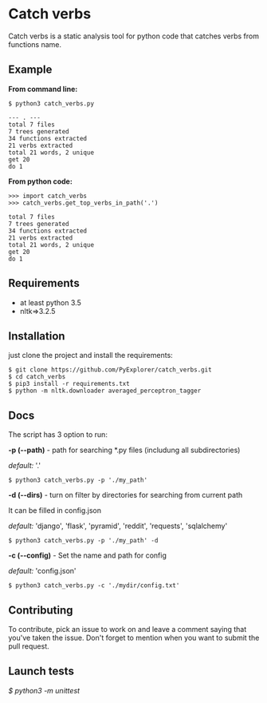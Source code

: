 Catch verbs
==

Catch verbs is a static analysis tool for python code that catches verbs 
from functions name.

Example
--

**From command line:**

```
$ python3 catch_verbs.py 
```

```
--- . ---
total 7 files
7 trees generated
34 functions extracted
21 verbs extracted
total 21 words, 2 unique
get 20
do 1
```

**From python code:**

```
>>> import catch_verbs
>>> catch_verbs.get_top_verbs_in_path('.')
```

```
total 7 files
7 trees generated
34 functions extracted
21 verbs extracted
total 21 words, 2 unique
get 20
do 1
```

Requirements
--

- at least python 3.5
- nltk=>3.2.5
 

Installation
--

just clone the project and install the requirements:

```
$ git clone https://github.com/PyExplorer/catch_verbs.git
$ cd catch_verbs
$ pip3 install -r requirements.txt
$ python -m nltk.downloader averaged_perceptron_tagger
```

Docs
--

The script has 3 option to run:


**-p (--path)** - path for searching *.py files (includung all subdirectories) 

*default:* '.' 

```
$ python3 catch_verbs.py -p './my_path'
```

**-d (--dirs)** - turn on filter by directories for searching from current path

It can be filled in config.json
  
*default:* 'django', 'flask', 'pyramid', 'reddit', 'requests', 'sqlalchemy'

```
$ python3 catch_verbs.py -p './my_path' -d
```

**-c (--config)** - Set the name and path for config

*default:* 'config.json' 

```
$ python3 catch_verbs.py -c './mydir/config.txt'
```

Contributing
--

To contribute, pick an issue to work on and leave a comment saying that you've taken the issue. Don't forget to mention when you want to submit the pull request.


Launch tests
--

*$ python3 -m unittest*
